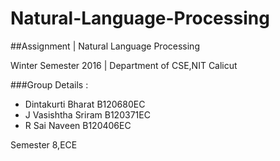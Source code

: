 # Natural-Language-Processing
##Assignment | Natural Language Processing

Winter Semester 2016 | Department of CSE,NIT Calicut

###Group Details :

* Dintakurti Bharat   B120680EC
* J Vasishtha Sriram  B120371EC
* R Sai Naveen        B120406EC

Semester 8,ECE 
